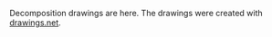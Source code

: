 Decomposition drawings are here. The drawings were created with [drawings.net](https://drawings.net).